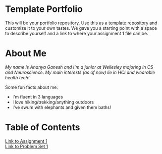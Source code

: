 # Template Portfolio
This will be your portfolio repository. Use this as a [template repository](https://docs.github.com/en/repositories/creating-and-managing-repositories/creating-a-template-repository) and customize it to your own tastes. We gave you a starting point with a space to describe yourself and a link to where your assignment 1 file can be.

# About Me
*My name is Ananya Ganesh and I'm a junior at Wellesley majoring in CS and Neuroscience. My main interests (as of now) lie in HCI and wearable health tech!*

Some fun facts about me:
- I'm fluent in 3 languages 
- I love hiking/trekking/anything outdoors
- I've swum with elephants and given them baths!

# Table of Contents
[Link to Assignment 1](assignments/6.1040%20assignment%201.pdf)
<br />
[Link to Problem Set 1](assignments/pset1.md)
